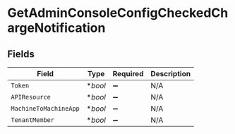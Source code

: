 # GetAdminConsoleConfigCheckedChargeNotification


## Fields

| Field                 | Type                  | Required              | Description           |
| --------------------- | --------------------- | --------------------- | --------------------- |
| `Token`               | **bool*               | :heavy_minus_sign:    | N/A                   |
| `APIResource`         | **bool*               | :heavy_minus_sign:    | N/A                   |
| `MachineToMachineApp` | **bool*               | :heavy_minus_sign:    | N/A                   |
| `TenantMember`        | **bool*               | :heavy_minus_sign:    | N/A                   |